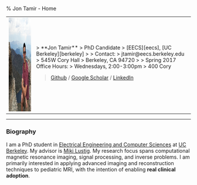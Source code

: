 % Jon Tamir - Home

<table>
<tr>
<td>
<img style='height:256px' src='images/me.png'>
</td>
<td>
> **Jon Tamir**  
> PhD Candidate  
> [EECS][eecs], [UC Berkeley][berkeley]
>
> Contact:  
> jtamir@eecs.berkeley.edu  
> 545W Cory Hall  
> Berkeley, CA 94720  
>
> Spring 2017 Office Hours:  
> Wednesdays, 2:00-3:00pm  
> 400 Cory

> [Github][github] / [Google Scholar][gscholar] / [LinkedIn][linkedin]
</td>
</tr>
</table>

---

### Biography
I am a PhD student in [Electrical Engineering and Computer Sciences][eecs] at [UC Berkeley][berkeley].
My advisor is [Miki Lustig][miki]. My research focus spans computational magnetic resonance imaging, signal processing, and inverse problems.
I am primarily interested in applying advanced imaging and reconstruction techniques to pediatric MRI, with the intention of enabling **real clinical adoption**.

[eecs]: http://eecs.berkeley.edu/
[berkeley]: http://berkeley.edu/
[miki]: http://www.mlustig.com
[github]: http://github.com/jtamir
[gscholar]: https://scholar.google.com/citations?user=F_6aatkAAAAJ&hl=en
[linkedin]: https://www.linkedin.com/in/jonathan-tamir-62887220
